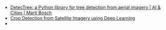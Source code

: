 - [DetecTree: a Python library for tree detection from aerial imagery | AI & Cities | Martí Bosch](https://www.youtube.com/watch?v=USwF2KyxVjY)
- [Crop Detection from Satellite Imagery using Deep Learning](https://github.com/karimmamer/CropDetectionDL)
- []()